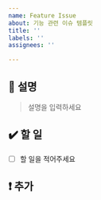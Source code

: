 ```yaml
---
name: Feature Issue
about: 기능 관련 이슈 템플릿
title: ''
labels: ''
assignees: ''

---
```


## 📝 설명
> 설명을 입력하세요

## ✔️ 할 일
- [ ] 할 일을 적어주세요

## ❗️ 추가
